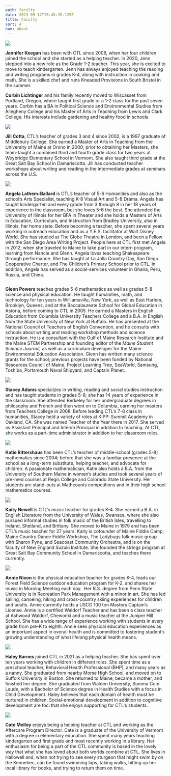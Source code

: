 ```yaml
---
path: faculty
date: 2023-09-12T15:45:39.125Z
title: Faculty
sort: 4
nav: about
---
```



![](https://res.cloudinary.com/center-for-teaching-learning/image/upload/v1663681672/Jenn_3_sdbm31.png)

**Jennifer Keegan** has been with CTL since 2006, when her four children joined the school and she started as a helping teacher. In 2020, Jenn stepped into a new role as the Grade 1-2 teacher. This year, she is excited to move to teach kindergarten. Jenn has always enjoyed teaching the reading and writing programs in grades K-4, along with instruction in cooking and math. She is a skilled chef and runs Kneaded Provisions in South Bristol in the summer.

**Corbin Lichtinger** and his family recently moved to Wiscasset from Portland, Oregon, where taught first grade or a 1-2 class for the past seven years. Corbin has a BA in Political Science and Environmental Studies from Allegheny College and his Master of Arts in Teaching from Lewis and Clark College. His interests include gardening and healthy food in schools. 

![](https://res.cloudinary.com/center-for-teaching-learning/image/upload/v1665868364/faculty%20and%20staff%20photos/Jill.faculty_elq3dt.jpg)

**Jill Cotta**, CTL’s teacher of grades 3 and 4 since 2002, is a 1997 graduate of Middlebury College. She earned a Master of Arts in Teaching from the University of Maine at Orono in 2000; prior to obtaining her Masters, she team-taught a combined third and fourth grade class for two years at Weybridge Elementary School in Vermont. She also taught third grade at the Great Salt Bay School in Damariscotta. Jill has conducted teacher workshops about writing and reading in the intermediate grades at seminars across the U.S.

![](https://res.cloudinary.com/center-for-teaching-learning/image/upload/v1665867926/faculty%20and%20staff%20photos/angela.faculty_ikpbgv.jpg)

**Angela Lathem-Ballard** is CTL’s teacher of 5-6 Humanities and also as the school’s Arts Specialist, teaching K-8 Visual Art and 5-8 Drama. Angela has taught kindergarten and every grade from 3 through 8 in her 18 years of experience in the classroom, but she loves 5-6 the best. She attended the University of Illinois for her BFA in Theater and she holds a Masters of Arts in Education, Curriculum, and Instruction from Bradley University, also in Illinois, her home state. Before becoming a teacher, she spent several years working in outreach education and as a Y.E.S. facilitator at Walt Disney World. She has studied at The Globe Theatre in London, and been a Fellow with the San Diego Area Writing Project. People here at CTL first met Angela in 2012, when she traveled to Maine to take part in our intern program, learning from Nancie and Glenn. Angela loves teaching Shakespeare through performance. She has taught at La Jolla Country Day, San Diego Cooperative Charter, and The Children’s Primary School prior to CTL. In addition, Angela has served as a social-services volunteer in Ghana, Peru, Russia, and China. 

![]()

**Glenn Powers** teaches grades 5-6 mathematics as well as grades 5-8 science and physical education. He taught humanities, math, and technology for ten years in Williamsville, New York, as well as East Harlem, Brooklyn, Queens, and at the Baccalaureate School for Global Education in Astoria, before coming to CTL in 2005. He earned a Masters in English Education from Columbia University Teachers College and a B.A. in English from the State University of New York at Buffalo. He has presented at the National Council of Teachers of English Convention, and he consults with schools about writing and reading workshop methods and science instruction. He is a consultant with the Gulf of Maine Research Institute and the Maine STEM Partnership and founding editor of the *Maine Student Science Journal,* as well as a curriculum developer for the Maine Environmental Education Association. Glenn has written many science grants for the school; previous projects have been funded by National Resources Council of Maine, Project Learning Tree, SeaWorld, Samsung, Toshiba, Portsmouth Naval Shipyard, and Captain Planet. 

![](https://res.cloudinary.com/center-for-teaching-learning/image/upload/v1665867927/faculty%20and%20staff%20photos/stacy.faculty_nctjda.jpg)

**Stacey Adams** specializes in writing, reading and social studies instruction and has taught students in grades 5-8; she has 14 years of experience in the classroom. She attended Berkeley for her undergraduate degrees in philosophy and French and then went on to Columbia, earning her masters from Teachers College in 2008. Before leading CTL’s 7-8 class in humanities, Stacey held a variety of roles at KIPP: Summit Academy in Oakland, CA. She was named Teacher of the Year there in 2017. She served as Assistant Principal and Interim Principal in addition to teaching. At CTL, she works as a part-time administrator in addition to her classroom roles. 

![](https://res.cloudinary.com/center-for-teaching-learning/image/upload/v1663681672/Katie_2_yzlvfx.png)

**Katie Rittershaus** has been CTL’s teacher of middle-school (grades 5-8) mathematics since 2004; before that she was a familiar presence at the school as a long-term substitute, helping teacher, and advocate for children. A passionate mathematician, Katie also holds a B.A. from the University of Southern Maine in women’s studies and took several years of pre-med courses at Regis College and Colorado State University. Her students are stand-outs at Mathcounts competitions and in their high school mathematics courses.

![](https://res.cloudinary.com/center-for-teaching-learning/image/upload/v1663681672/Kate_3_s0o62m.png)

**Kaity Newell** is CTL’s music teacher for grades K-4. She earned a B.A. in English Literature from the University of Wales, Swansea, where she also pursued informal studies in folk music of the British Isles, travelling to Ireland, Shetland, and Brittany. She moved to Maine in 1979 and has been CTL’s music teacher for 27 years. Kaity is cofounder of Maine Fiddle Camp, Maine Country Dance Fiddle Workshop, The Ladybugs folk music group with Sharon Pyne, and Seacoast Community Orchestra, and is on the faculty of New England Suzuki Institute. She founded the strings program at Great Salt Bay Community School in Damariscotta, and teaches there currently.

![](https://res.cloudinary.com/center-for-teaching-learning/image/upload/v1665867926/faculty%20and%20staff%20photos/annie.faculty_kzyxka.jpg)

**Annie Nixon** is the physical education teacher for grades K-4, leads our Forest Field Science outdoor education program for K-2, and shares her music in Morning Meeting each day.  Her B.S. degree from Penn State University is in Recreation Park Management with a minor in art. She has led sailing, canoeing, hiking and cross-country skiing experiences for children and adults. Annie currently holds a USCG 100 ton Masters Captain’s License. Annie is a certified Waldorf Teacher and has been a class teacher at Ashwood Waldorf, Chewonki and a music teacher at the Juniper Hill School. She has a wide range of experience working with students in every grade from pre-K to eighth. Annie sees physical education experiences as an important aspect in overall health and is committed to fostering student’s growing understanding of what lifelong physical health means. 

![](https://res.cloudinary.com/center-for-teaching-learning/image/upload/v1669912457/faculty%20and%20staff%20photos/Haley_2021_ipw4lr.jpg)

**Haley Barnes** joined CTL in 2021 as a helping teacher. She has spent over ten years working with children in different roles. She spent time as a preschool teacher, Behavioral Health Professional (BHP), and many years as a nanny. She graduated from nearby Morse High School, and moved on to Suffolk University in Boston. She returned to Maine, became a mother, and finished her degree. She graduated from Walden University, Summa Cum Laude, with a Bachelor of Science degree in Health Studies with a focus in Child Development. Haley believes that each domain of health must be nurtured in children. Social-emotional development in addition to cognitive development are foci that she enjoys supporting for CTL's students.

![](https://res.cloudinary.com/center-for-teaching-learning/image/upload/v1694532774/Cate_es1rwk.jpg)

**Cate Molloy** enjoys being a helping teacher at CTL and working as the Aftercare Program Director. Cate is a graduate of the University of Vermont with a degree in elementary education. She spent many years teaching kindergarten and first grade and most recently working in a library. Her enthusiasm for being a part of the CTL community is based in the lovely way that what she has loved about both worlds combine at CTL. She lives in Hallowell and, when not trying to see every sturgeon that might swim by on the Kennebec, can be found swimming laps, taking walks, hitting up her local library for books, and trying to return them on time.